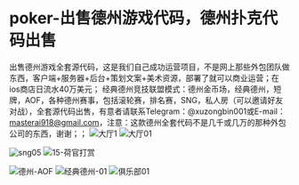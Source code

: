 # poker-出售德州游戏代码，德州扑克代码出售
出售德州游戏全套源代码，这是我们自己成功运营项目，不是网上那些外包团队做东西，客户端+服务器+后台+策划文案+美术资源，部署了就可以商业运营；在ios商店日流水40万美元；
经典德州竞技联盟模式：德州金币场，经典德州，短牌，AOF，各种德州赛事，包括滚轮赛，排名赛，SNG，私人房（可以邀请好友对战），全套源代码出售，有意者请联系Telegram：@xuzongbin001或E-mail：masterai918@gmail.com，注意：这款德州全套代码不是几千或几万的那种外包公司的东西，谢谢；；
![大厅1](https://github.com/user-attachments/assets/5ae9d8a0-945a-47fd-b385-6f0b81a4410a)
![大厅01](https://github.com/user-attachments/assets/9e3064e8-1ddf-4578-a212-d6cc94cf24c3)

![sng05](https://github.com/user-attachments/assets/dce36b2d-6819-4342-b284-2b1e9a81ce16)
![15-荷官打赏](https://github.com/user-attachments/assets/496e2e3f-25ac-4374-bcd6-a3f6fc051066)

![德州-AOF](https://github.com/user-attachments/assets/0ca0a4e6-5080-469b-8451-f1a49452cb55)
![经典德州-01](https://github.com/user-attachments/assets/e23dccfd-77cd-41d8-8180-7b80d0ce0faa)
![俱乐部01](https://github.com/user-attachments/assets/fdf4ff0b-4eeb-422b-afe5-94d48770b69f)





